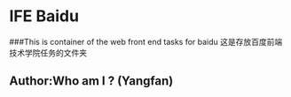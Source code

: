 # IFE Baidu
###This is container of the web front end tasks for baidu
这是存放百度前端技术学院任务的文件夹
## Author:Who am I ? (Yangfan)
